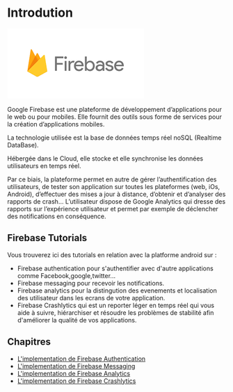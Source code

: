 # Introdution 

![](FirebaseLogo.png)

Google Firebase est une plateforme de développement d’applications pour le web ou pour mobiles. Elle fournit des outils sous forme de services pour la création d’applications mobiles.

La technologie utilisée est la base de données temps réel noSQL (Realtime DataBase). 

Hébergée dans le Cloud, elle stocke et elle synchronise les données utilisateurs en temps réel. 

Par ce biais, la plateforme permet en autre de gérer l’authentification des utilisateurs, de tester son application sur toutes les plateformes (web, iOs, Android), d’effectuer des mises a jour à distance, d’obtenir et d’analyser des rapports de crash… L’utilisateur dispose de Google Analytics qui dresse des rapports sur l’expérience utilisateur et permet par exemple de déclencher des notifications en conséquence.

## Firebase Tutorials

Vous trouverez ici des tutorials en relation avec la platforme android sur :
* Firebase authentication pour s'authentifier avec d'autre applications comme Facebook,google,twitter...
* Firebase messaging pour recevoir les notifications.
* Firebase analytics pour la distingution des evenements et localisation des utilisateur dans les ecrans de votre application.
* Firebase Crashlytics qui est un reporter léger en temps réel qui vous aide à suivre, hiérarchiser et résoudre les problèmes de stabilité afin d'améliorer la qualité de vos applications. 

## Chapitres

* [L'implementation de Firebase Authentication](FirebaseAuthentication)
* [L'implementation de Firebase Messaging](FirebaseMessaging)
* [L'implementation de Firebase Analytics](FirebaseAnalytics)
* [L'implementation de Firebase Crashlytics](FirebaseCrashlytics)

